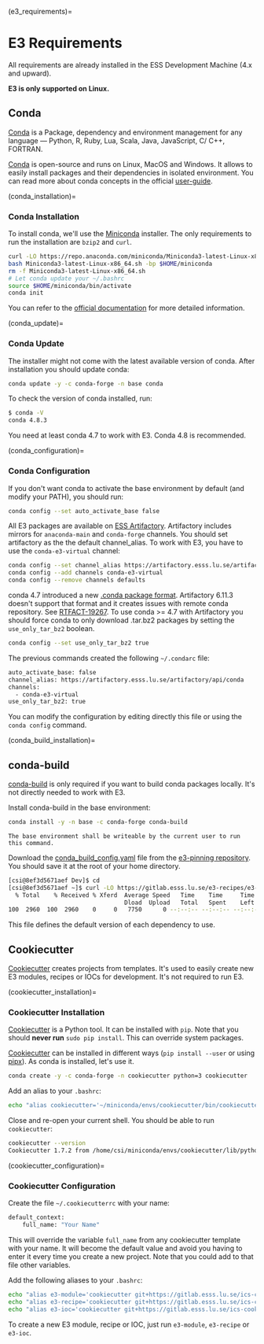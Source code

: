 (e3_requirements)=

# E3 Requirements

All requirements are already installed in the ESS Development Machine (4.x and
upward).

**E3 is only supported on Linux.**

## Conda

[Conda] is a Package, dependency and environment management for any language —
Python, R, Ruby, Lua, Scala, Java, JavaScript, C/ C++, FORTRAN.

[Conda] is open-source and runs on Linux, MacOS and Windows. It allows to easily
install packages and their dependencies in isolated environment.  You can read
more about conda concepts in the official
[user-guide](https://conda.io/projects/conda/en/latest/user-guide/concepts.html).

(conda_installation)=

### Conda Installation

To install conda, we'll use the
[Miniconda](https://docs.conda.io/en/latest/miniconda.html) installer.  The only
requirements to run the installation are `bzip2` and `curl`.

```bash
curl -LO https://repo.anaconda.com/miniconda/Miniconda3-latest-Linux-x86_64.sh
bash Miniconda3-latest-Linux-x86_64.sh -bp $HOME/miniconda
rm -f Miniconda3-latest-Linux-x86_64.sh
# Let conda update your ~/.bashrc
source $HOME/miniconda/bin/activate
conda init
```

You can refer to the [official
documentation](https://conda.io/projects/conda/en/latest/user-guide/install/index.html)
for more detailed information.

(conda_update)=

### Conda Update

The installer might not come with the latest available version of conda. After
installation you should update conda:

```bash
conda update -y -c conda-forge -n base conda
```

To check the version of conda installed, run:

```bash
$ conda -V
conda 4.8.3
```

You need at least conda 4.7 to work with E3. Conda 4.8 is recommended.

(conda_configuration)=

### Conda Configuration

If you don't want conda to activate the base environment by default (and modify
your PATH), you should run:

```bash
conda config --set auto_activate_base false
```

All E3 packages are available on [ESS
Artifactory](https://artifactory.esss.lu.se).  Artifactory includes mirrors for
`anaconda-main` and `conda-forge` channels. You should set artifactory as the
the default channel_alias.  To work with E3, you have to use the
`conda-e3-virtual` channel:

```bash
conda config --set channel_alias https://artifactory.esss.lu.se/artifactory/api/conda
conda config --add channels conda-e3-virtual
conda config --remove channels defaults
```

conda 4.7 introduced a new [.conda package
format](https://conda.io/projects/conda/en/latest/user-guide/concepts/packages.html#conda-file-format).
Artifactory 6.11.3 doesn't support that format and it creates issues with remote
conda repository. See
[RTFACT-19267](https://www.jfrog.com/jira/browse/RTFACT-19267). To use conda >=
4.7 with Artifactory you should force conda to only download .tar.bz2 packages
by setting the `use_only_tar_bz2` boolean.

```bash
conda config --set use_only_tar_bz2 true
```

The previous commands created the following `~/.condarc` file:

```bash
auto_activate_base: false
channel_alias: https://artifactory.esss.lu.se/artifactory/api/conda
channels:
  - conda-e3-virtual
use_only_tar_bz2: true
```

You can modify the configuration by editing directly this file or using the
`conda config` command.

(conda_build_installation)=

## conda-build

[conda-build] is only required if you want to build conda packages locally. It's
not directly needed to work with E3.

Install conda-build in the base environment:

```bash
conda install -y -n base -c conda-forge conda-build
```

```{note}
The base environment shall be writeable by the current user to run this command.
```

Download the
[conda_build_config.yaml](https://gitlab.esss.lu.se/e3-recipes/e3-pinning/-/blob/master/conda_build_config.yaml)
file from the [e3-pinning
repository](https://gitlab.esss.lu.se/e3-recipes/e3-pinning).  You should save
it at the root of your home directory.

```bash
[csi@8ef3d5671aef Dev]$ cd
[csi@8ef3d5671aef ~]$ curl -LO https://gitlab.esss.lu.se/e3-recipes/e3-pinning/-/raw/master/conda_build_config.yaml
  % Total    % Received % Xferd  Average Speed   Time    Time     Time  Current
                                 Dload  Upload   Total   Spent    Left  Speed
100  2960  100  2960    0     0   7750      0 --:--:-- --:--:-- --:--:--  7748
```

This file defines the default version of each dependency to use.

## Cookiecutter

[Cookiecutter](https://cookiecutter.readthedocs.io) creates projects from
templates. It's used to easily create new E3 modules, recipes or IOCs for
development. It's not required to run E3.

(cookiecutter_installation)=

### Cookiecutter Installation

[Cookiecutter] is a Python tool. It can be installed with `pip`.  Note that you
should **never run** `sudo pip install`. This can override system packages.

[Cookiecutter] can be installed in different ways (`pip install --user` or using
[pipx](https://pipxproject.github.io/pipx/)).  As conda is installed, let's use
it.

```bash
conda create -y -c conda-forge -n cookiecutter python=3 cookiecutter
```

Add an alias to your `.bashrc`:

```bash
echo "alias cookiecutter='~/miniconda/envs/cookiecutter/bin/cookiecutter'" >> ~/.bashrc
```

Close and re-open your current shell. You should be able to run `cookiecutter`:

```bash
cookiecutter --version
Cookiecutter 1.7.2 from /home/csi/miniconda/envs/cookiecutter/lib/python3.8/site-packages (Python 3.8)
```

(cookiecutter_configuration)=

### Cookiecutter Configuration

Create the file `~/.cookiecutterrc` with your name:

```bash
default_context:
    full_name: "Your Name"
```

This will override the variable `full_name` from any cookiecutter template with
your name.  It will become the default value and avoid you having to enter it
every time you create a new project.  Note that you could add to that file other
variables.

Add the following aliases to your `.bashrc`:

```bash
echo "alias e3-module='cookiecutter git+https://gitlab.esss.lu.se/ics-cookiecutter/cookiecutter-e3-module.git'" >> ~/.bashrc
echo "alias e3-recipe='cookiecutter git+https://gitlab.esss.lu.se/ics-cookiecutter/cookiecutter-e3-recipe.git'" >> ~/.bashrc
echo "alias e3-ioc='cookiecutter git+https://gitlab.esss.lu.se/ics-cookiecutter/cookiecutter-e3-ioc.git'" >> ~/.bashrc
```

To create a new E3 module, recipe or IOC, just run `e3-module`, `e3-recipe` or
`e3-ioc`.

[conda]: https://docs.conda.io/en/latest/
[conda-build]: https://docs.conda.io/projects/conda-build/en/latest/index.html
[cookiecutter]: https://cookiecutter.readthedocs.io
